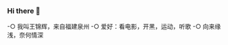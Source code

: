 ### Hi there 👋
-○ 我叫王锦辉，来自福建泉州
-○ 爱好：看电影，开黑，运动，听歌
-○ 向来缘浅，奈何情深
<!--
**wangjinhui007/wangjinhui007** is a ✨ _special_ ✨ repository because its `README.md` (this file) appears on your GitHub profile.

Here are some ideas to get you started:

- 🔭 I’m currently working on ...
- 🌱 I’m currently learning ...
- 👯 I’m looking to collaborate on ...
- 🤔 I’m looking for help with ...
- 💬 Ask me about ...
- 📫 How to reach me: ...
- 😄 Pronouns: ...
- ⚡ Fun fact: ...
-->
